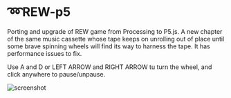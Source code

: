 # ➿REW-p5
Porting and upgrade of REW game from Processing to P5.js.
A new chapter of the same music cassette whose tape keeps on unrolling out of place until some brave spinning wheels will find its way to harness the tape. It has performance issues to fix.

Use A and D or LEFT ARROW and RIGHT ARROW tu turn the wheel, and click anywhere to pause/unpause.

![screenshot](https://github.com/danieledep/REW_P5/blob/master/assets/Screenshot.png)
